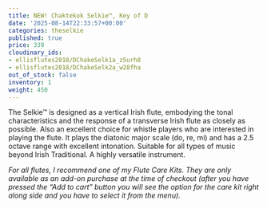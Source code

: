 ```yaml
---
title: NEW! Chaktekok Selkie™, Key of D
date: '2025-08-14T22:33:57+00:00'
categories: theselkie
published: true
price: 339
cloudinary_ids:
- ellisflutes2018/DChakeSelk1a_z5urh8
- ellisflutes2018/DChakeSelk2a_w28fha
out_of_stock: false
inventory: 1
weight: 450
---
```


The Selkie™ is designed as a vertical Irish flute, embodying the tonal characteristics and the response of a transverse Irish flute as closely as possible.  Also an excellent choice for whistle players who are interested in playing the flute.   It plays the diatonic major scale (do, re, mi) and has a 2.5 octave range with excellent intonation.  Suitable for all types of music beyond Irish Traditional.  A highly versatile instrument.

*For all flutes, I recommend one of my Flute Care Kits. They are only available as an add-on purchase at the time of checkout (after you have pressed the “Add to cart” button you will see the option for the care kit right along side and you have to select it from the menu).*
